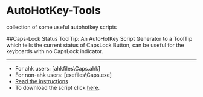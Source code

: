 # AutoHotKey-Tools
collection of some useful autohotkey scripts

##Caps-Lock Status ToolTip:
 An AutoHotKey Script Generator to a ToolTip which tells the current status of CapsLock Button, can be useful for the keyboards with no CapsLock indicator. <br> 
 * * *
 * For ahk users: [ahkfiles\Caps.ahk]
 * For non-ahk users: [exefiles\Caps.exe]
 * [Read the instructions](https://github.com/KamalAwasthi/AutoHotKey-Tools/blob/master/Caps-Lock-Status-Tooltip/ahk_file/ReadMe.pdf) 
 * To download the script click [here](https://github.com/KamalAwasthi/AutoHotKey-Tools/archive/master.zip).

